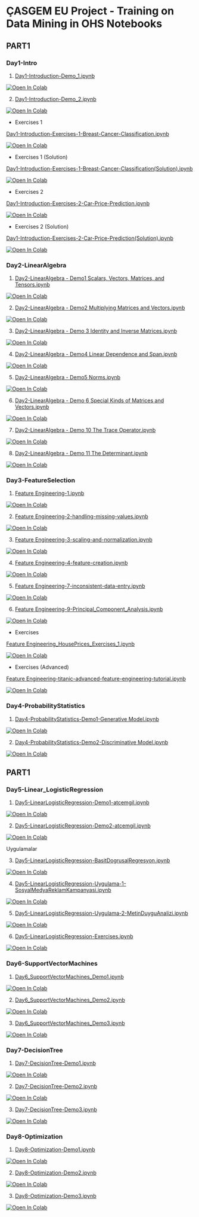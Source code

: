 # ÇASGEM EU Project - Training on Data Mining in OHS Notebooks

## PART1
### Day1-Intro
1. [Day1-Introduction-Demo_1.ipynb](https://colab.research.google.com/github/yapay-ogrenme/casgem-eu-project-training-on-data-mining/blob/main/PART1/Day1-Intro/notebooks/Day1-Introduction-Demo_1.ipynb)

[![Open In Colab](https://colab.research.google.com/assets/colab-badge.svg)](https://colab.research.google.com/github/yapay-ogrenme/casgem-eu-project-training-on-data-mining/blob/main/PART1/Day1-Intro/notebooks/Day1-Introduction-Demo_1.ipynb)

2. [Day1-Introduction-Demo_2.ipynb](https://colab.research.google.com/github/yapay-ogrenme/casgem-eu-project-training-on-data-mining/blob/main/PART1/Day1-Intro/notebooks/Day1-Introduction-Demo_2.ipynb)

[![Open In Colab](https://colab.research.google.com/assets/colab-badge.svg)](https://colab.research.google.com/github/yapay-ogrenme/casgem-eu-project-training-on-data-mining/blob/main/PART1/Day1-Intro/notebooks/Day1-Introduction-Demo_2.ipynb)


-  Exercises 1

[Day1-Introduction-Exercises-1-Breast-Cancer-Classification.ipynb](https://colab.research.google.com/github/yapay-ogrenme/casgem-eu-project-training-on-data-mining/blob/main/PART1/Day1-Intro/notebooks/Day1-Introduction-Exercises-1-Breast-Cancer-Classification.ipynb)

[![Open In Colab](https://colab.research.google.com/assets/colab-badge.svg)](https://colab.research.google.com/github/yapay-ogrenme/casgem-eu-project-training-on-data-mining/blob/main/PART1/Day1-Intro/notebooks/Day1-Introduction-Exercises-1-Breast-Cancer-Classification.ipynb)

-  Exercises 1 (Solution)

[Day1-Introduction-Exercises-1-Breast-Cancer-Classification(Solution).ipynb](https://colab.research.google.com/github/yapay-ogrenme/casgem-eu-project-training-on-data-mining/blob/main/PART1/Day1-Intro/notebooks/Day1-Introduction-Exercises-1-Breast-Cancer-Classification(Solution).ipynb)

[![Open In Colab](https://colab.research.google.com/assets/colab-badge.svg)](https://colab.research.google.com/github/yapay-ogrenme/casgem-eu-project-training-on-data-mining/blob/main/PART1/Day1-Intro/notebooks/Day1-Introduction-Exercises-1-Breast-Cancer-Classification(Solution).ipynb)


-  Exercises 2

[Day1-Introduction-Exercises-2-Car-Price-Prediction.ipynb](https://colab.research.google.com/github/yapay-ogrenme/casgem-eu-project-training-on-data-mining/blob/main/PART1/Day1-Intro/notebooks/Day1-Introduction-Exercises-2-Car-Price-Prediction.ipynb)

[![Open In Colab](https://colab.research.google.com/assets/colab-badge.svg)](https://colab.research.google.com/github/yapay-ogrenme/casgem-eu-project-training-on-data-mining/blob/main/PART1/Day1-Intro/notebooks/Day1-Introduction-Exercises-2-Car-Price-Prediction.ipynb)


-  Exercises 2 (Solution)

[Day1-Introduction-Exercises-2-Car-Price-Prediction(Solution).ipynb](https://colab.research.google.com/github/yapay-ogrenme/casgem-eu-project-training-on-data-mining/blob/main/PART1/Day1-Intro/notebooks/Day1-Introduction-Exercises-2-Car-Price-Prediction(Solution).ipynb)

[![Open In Colab](https://colab.research.google.com/assets/colab-badge.svg)](https://colab.research.google.com/github/yapay-ogrenme/casgem-eu-project-training-on-data-mining/blob/main/PART1/Day1-Intro/notebooks/Day1-Introduction-Exercises-2-Car-Price-Prediction(Solution).ipynb)



### Day2-LinearAlgebra
1. [Day2-LinearAlgebra - Demo1 Scalars, Vectors, Matrices, and Tensors.ipynb](https://colab.research.google.com/github/yapay-ogrenme/casgem-eu-project-training-on-data-mining/blob/main/PART1/Day2-LinearAlgebra/notebooks/Day2-LinearAlgebra%20-%2001%20Scalars,%20Vectors,%20Matrices%20and%20Tensors/Day2-LinearAlgebra%20-%20Demo1%20Scalars,%20Vectors,%20Matrices,%20and%20Tensors.ipynb)

[![Open In Colab](https://colab.research.google.com/assets/colab-badge.svg)](https://colab.research.google.com/github/yapay-ogrenme/casgem-eu-project-training-on-data-mining/blob/main/PART1/Day2-LinearAlgebra/notebooks/Day2-LinearAlgebra%20-%2001%20Scalars,%20Vectors,%20Matrices%20and%20Tensors/Day2-LinearAlgebra%20-%20Demo1%20Scalars,%20Vectors,%20Matrices,%20and%20Tensors.ipynb)

2. [Day2-LinearAlgebra - Demo2 Multiplying Matrices and Vectors.ipynb](https://colab.research.google.com/github/yapay-ogrenme/casgem-eu-project-training-on-data-mining/blob/main/PART1/Day2-LinearAlgebra/notebooks/Day2-LinearAlgebra%20-%2002%20Multiplying%20Matrices%20and%20Vectors/Day2-LinearAlgebra%20-%20Demo2%20Multiplying%20Matrices%20and%20Vectors.ipynb)

[![Open In Colab](https://colab.research.google.com/assets/colab-badge.svg)](https://colab.research.google.com/github/yapay-ogrenme/casgem-eu-project-training-on-data-mining/blob/main/PART1/Day2-LinearAlgebra/notebooks/Day2-LinearAlgebra%20-%2002%20Multiplying%20Matrices%20and%20Vectors/Day2-LinearAlgebra%20-%20Demo2%20Multiplying%20Matrices%20and%20Vectors.ipynb)

3. [Day2-LinearAlgebra - Demo 3 Identity and Inverse Matrices.ipynb](https://colab.research.google.com/github/yapay-ogrenme/casgem-eu-project-training-on-data-mining/blob/main/PART1/Day2-LinearAlgebra/notebooks/Day2-LinearAlgebra%20-%2003%20Identity%20and%20Inverse%20Matrices/Day2-LinearAlgebra%20-%20Demo%203%20Identity%20and%20Inverse%20Matrices.ipynb)

[![Open In Colab](https://colab.research.google.com/assets/colab-badge.svg)](https://colab.research.google.com/github/yapay-ogrenme/casgem-eu-project-training-on-data-mining/blob/main/PART1/Day2-LinearAlgebra/notebooks/Day2-LinearAlgebra%20-%2003%20Identity%20and%20Inverse%20Matrices/Day2-LinearAlgebra%20-%20Demo%203%20Identity%20and%20Inverse%20Matrices.ipynb)

4. [Day2-LinearAlgebra - Demo4 Linear Dependence and Span.ipynb](https://colab.research.google.com/github/yapay-ogrenme/casgem-eu-project-training-on-data-mining/blob/main/PART1/Day2-LinearAlgebra/notebooks/Day2-LinearAlgebra%20-%2004%20Linear%20Dependence%20and%20Span/Day2-LinearAlgebra%20-%20Demo4%20Linear%20Dependence%20and%20Span.ipynb)

[![Open In Colab](https://colab.research.google.com/assets/colab-badge.svg)](https://colab.research.google.com/github/yapay-ogrenme/casgem-eu-project-training-on-data-mining/blob/main/PART1/Day2-LinearAlgebra/notebooks/Day2-LinearAlgebra%20-%2004%20Linear%20Dependence%20and%20Span/Day2-LinearAlgebra%20-%20Demo4%20Linear%20Dependence%20and%20Span.ipynb)


5. [Day2-LinearAlgebra - Demo5 Norms.ipynb](https://colab.research.google.com/github/yapay-ogrenme/casgem-eu-project-training-on-data-mining/blob/main/PART1/Day2-LinearAlgebra/notebooks/Day2-LinearAlgebra%20-%2005%20Norms/Day2-LinearAlgebra%20-%20Demo5%20Norms.ipynb)

[![Open In Colab](https://colab.research.google.com/assets/colab-badge.svg)](https://colab.research.google.com/github/yapay-ogrenme/casgem-eu-project-training-on-data-mining/blob/main/PART1/Day2-LinearAlgebra/notebooks/Day2-LinearAlgebra%20-%2005%20Norms/Day2-LinearAlgebra%20-%20Demo5%20Norms.ipynb)


6. [Day2-LinearAlgebra - Demo 6 Special Kinds of Matrices and Vectors.ipynb](https://colab.research.google.com/github/yapay-ogrenme/casgem-eu-project-training-on-data-mining/blob/main/PART1/Day2-LinearAlgebra/notebooks/Day2-LinearAlgebra%20-%2006%20Special%20Kinds%20of%20Matrices%20and%20Vectors/Day2-LinearAlgebra%20-%20Demo%206%20Special%20Kinds%20of%20Matrices%20and%20Vectors.ipynb)

[![Open In Colab](https://colab.research.google.com/assets/colab-badge.svg)](https://colab.research.google.com/github/yapay-ogrenme/casgem-eu-project-training-on-data-mining/blob/main/PART1/Day2-LinearAlgebra/notebooks/Day2-LinearAlgebra%20-%2006%20Special%20Kinds%20of%20Matrices%20and%20Vectors/Day2-LinearAlgebra%20-%20Demo%206%20Special%20Kinds%20of%20Matrices%20and%20Vectors.ipynb)

7. [Day2-LinearAlgebra - Demo 10 The Trace Operator.ipynb](https://colab.research.google.com/github/yapay-ogrenme/casgem-eu-project-training-on-data-mining/blob/main/PART1/Day2-LinearAlgebra/notebooks/Day2-LinearAlgebra%20-%2010%20The%20Trace%20Operator/Day2-LinearAlgebra%20-%20Demo%2010%20The%20Trace%20Operator.ipynb)

[![Open In Colab](https://colab.research.google.com/assets/colab-badge.svg)](https://colab.research.google.com/github/yapay-ogrenme/casgem-eu-project-training-on-data-mining/blob/main/PART1/Day2-LinearAlgebra/notebooks/Day2-LinearAlgebra%20-%2010%20The%20Trace%20Operator/Day2-LinearAlgebra%20-%20Demo%2010%20The%20Trace%20Operator.ipynb)

8. [Day2-LinearAlgebra - Demo 11 The Determinant.ipynb](https://colab.research.google.com/github/yapay-ogrenme/casgem-eu-project-training-on-data-mining/blob/main/PART1/Day2-LinearAlgebra/notebooks/Day2-LinearAlgebra%20-%2011%20The%20Determinant/Day2-LinearAlgebra%20-%20Demo%2011%20The%20Determinant.ipynb)

[![Open In Colab](https://colab.research.google.com/assets/colab-badge.svg)](https://colab.research.google.com/github/yapay-ogrenme/casgem-eu-project-training-on-data-mining/blob/main/PART1/Day2-LinearAlgebra/notebooks/Day2-LinearAlgebra%20-%2011%20The%20Determinant/Day2-LinearAlgebra%20-%20Demo%2011%20The%20Determinant.ipynb)

### Day3-FeatureSelection

1. [Feature Engineering-1.ipynb](https://colab.research.google.com/github/yapay-ogrenme/casgem-eu-project-training-on-data-mining/blob/main/PART1/Day3-FeatureSelection/notebooks/Feature%20Engineering-1.ipynb)

[![Open In Colab](https://colab.research.google.com/assets/colab-badge.svg)](https://colab.research.google.com/github/yapay-ogrenme/casgem-eu-project-training-on-data-mining/blob/main/PART1/Day3-FeatureSelection/notebooks/Feature%20Engineering-1.ipynb)

2. [Feature Engineering-2-handling-missing-values.ipynb](https://colab.research.google.com/github/yapay-ogrenme/casgem-eu-project-training-on-data-mining/blob/main/PART1/Day3-FeatureSelection/notebooks/Feature%20Engineering-2-handling-missing-values.ipynb)

[![Open In Colab](https://colab.research.google.com/assets/colab-badge.svg)](https://colab.research.google.com/github/yapay-ogrenme/casgem-eu-project-training-on-data-mining/blob/main/PART1/Day3-FeatureSelection/notebooks/Feature%20Engineering-2-handling-missing-values.ipynb)

3. [Feature Engineering-3-scaling-and-normalization.ipynb](https://colab.research.google.com/github/yapay-ogrenme/casgem-eu-project-training-on-data-mining/blob/main/PART1/Day3-FeatureSelection/notebooks/Feature%20Engineering-3-scaling-and-normalization.ipynb)

[![Open In Colab](https://colab.research.google.com/assets/colab-badge.svg)](https://colab.research.google.com/github/yapay-ogrenme/casgem-eu-project-training-on-data-mining/blob/main/PART1/Day3-FeatureSelection/notebooks/Feature%20Engineering-3-scaling-and-normalization.ipynb)


4. [Feature Engineering-4-feature-creation.ipynb](https://colab.research.google.com/github/yapay-ogrenme/casgem-eu-project-training-on-data-mining/blob/main/PART1/Day3-FeatureSelection/notebooks/Feature%20Engineering-4-feature-creation.ipynb)

[![Open In Colab](https://colab.research.google.com/assets/colab-badge.svg)](https://colab.research.google.com/github/yapay-ogrenme/casgem-eu-project-training-on-data-mining/blob/main/PART1/Day3-FeatureSelection/notebooks/Feature%20Engineering-4-feature-creation.ipynb)

5. [Feature Engineering-7-inconsistent-data-entry.ipynb](https://colab.research.google.com/github/yapay-ogrenme/casgem-eu-project-training-on-data-mining/blob/main/PART1/Day3-FeatureSelection/notebooks/Feature%20Engineering-7-inconsistent-data-entry.ipynb)

[![Open In Colab](https://colab.research.google.com/assets/colab-badge.svg)](https://colab.research.google.com/github/yapay-ogrenme/casgem-eu-project-training-on-data-mining/blob/main/PART1/Day3-FeatureSelection/notebooks/Feature%20Engineering-7-inconsistent-data-entry.ipynb)

6. [Feature Engineering-9-Principal_Component_Analysis.ipynb](https://colab.research.google.com/github/yapay-ogrenme/casgem-eu-project-training-on-data-mining/blob/main/PART1/Day3-FeatureSelection/notebooks/Feature%20Engineering-9-Principal_Component_Analysis.ipynb)

[![Open In Colab](https://colab.research.google.com/assets/colab-badge.svg)](https://colab.research.google.com/github/yapay-ogrenme/casgem-eu-project-training-on-data-mining/blob/main/PART1/Day3-FeatureSelection/notebooks/Feature%20Engineering-9-Principal_Component_Analysis.ipynb)


- Exercises 

[Feature Engineering_HousePrices_Exercises_1.ipynb](https://colab.research.google.com/github/yapay-ogrenme/casgem-eu-project-training-on-data-mining/blob/main/PART1/Day3-FeatureSelection/notebooks/Feature%20Engineering_HousePrices_Exercises_1.ipynb)

[![Open In Colab](https://colab.research.google.com/assets/colab-badge.svg)](https://colab.research.google.com/github/yapay-ogrenme/casgem-eu-project-training-on-data-mining/blob/main/PART1/Day3-FeatureSelection/notebooks/Feature%20Engineering_HousePrices_Exercises_1.ipynb)


- Exercises (Advanced)

[Feature Engineering-titanic-advanced-feature-engineering-tutorial.ipynb](https://colab.research.google.com/github/yapay-ogrenme/casgem-eu-project-training-on-data-mining/blob/main/PART1/Day3-FeatureSelection/notebooks/Feature%20Engineering-titanic-advanced-feature-engineering-tutorial.ipynb)

[![Open In Colab](https://colab.research.google.com/assets/colab-badge.svg)](https://colab.research.google.com/github/yapay-ogrenme/casgem-eu-project-training-on-data-mining/blob/main/PART1/Day3-FeatureSelection/notebooks/Feature%20Engineering-titanic-advanced-feature-engineering-tutorial.ipynb)

### Day4-ProbabilityStatistics

1. [Day4-ProbabilityStatistics-Demo1-Generative Model.ipynb](https://colab.research.google.com/github/yapay-ogrenme/casgem-eu-project-training-on-data-mining/blob/main/PART1/Day4-ProbabilityStatistics/notebooks/Day4_ProbabilityStatistics_Demo1_Generative_Model.ipynb)

[![Open In Colab](https://colab.research.google.com/assets/colab-badge.svg)](https://colab.research.google.com/github/yapay-ogrenme/casgem-eu-project-training-on-data-mining/blob/main/PART1/Day4-ProbabilityStatistics/notebooks/Day4_ProbabilityStatistics_Demo1_Generative_Model.ipynb)

2. [Day4-ProbabilityStatistics-Demo2-Discriminative Model.ipynb](https://colab.research.google.com/github/yapay-ogrenme/casgem-eu-project-training-on-data-mining/blob/main/PART1/Day4-ProbabilityStatistics/notebooks/Day4-ProbabilityStatistics-Demo2-Discriminative%20Model.ipynb)

[![Open In Colab](https://colab.research.google.com/assets/colab-badge.svg)](https://colab.research.google.com/github/yapay-ogrenme/casgem-eu-project-training-on-data-mining/blob/main/PART1/Day4-ProbabilityStatistics/notebooks/Day4-ProbabilityStatistics-Demo2-Discriminative%20Model.ipynb)


## PART1
### Day5-Linear_LogisticRegression

1. [Day5-LinearLogisticRegression-Demo1-atcemgil.ipynb](https://colab.research.google.com/github/yapay-ogrenme/casgem-eu-project-training-on-data-mining/blob/main/PART1/Day5-Linear_LogisticRegression/notebooks/Day5-LinearLogisticRegression-Demo1-atcemgil.ipynb)

[![Open In Colab](https://colab.research.google.com/assets/colab-badge.svg)](https://colab.research.google.com/github/yapay-ogrenme/casgem-eu-project-training-on-data-mining/blob/main/PART1/Day5-Linear_LogisticRegression/notebooks/Day5-LinearLogisticRegression-Demo1-atcemgil.ipynb)

2. [Day5-LinearLogisticRegression-Demo2-atcemgil.ipynb](https://colab.research.google.com/github/yapay-ogrenme/casgem-eu-project-training-on-data-mining/blob/main/PART1/Day5-Linear_LogisticRegression/notebooks/Day5-LinearLogisticRegression-Demo2-atcemgil.ipynb)

[![Open In Colab](https://colab.research.google.com/assets/colab-badge.svg)](https://colab.research.google.com/github/yapay-ogrenme/casgem-eu-project-training-on-data-mining/blob/main/PART1/Day5-Linear_LogisticRegression/notebooks/Day5-LinearLogisticRegression-Demo2-atcemgil.ipynb)


Uygulamalar


3. [Day5-LinearLogisticRegression-BasitDogrusalRegresyon.ipynb](https://colab.research.google.com/github/yapay-ogrenme/casgem-eu-project-training-on-data-mining/blob/main/PART1/Day5-Linear_LogisticRegression/notebooks/Day5-LinearLogisticRegression-BasitDogrusalRegresyon.ipynb)

[![Open In Colab](https://colab.research.google.com/assets/colab-badge.svg)](https://colab.research.google.com/github/yapay-ogrenme/casgem-eu-project-training-on-data-mining/blob/main/PART1/Day5-Linear_LogisticRegression/notebooks/Day5-LinearLogisticRegression-BasitDogrusalRegresyon.ipynb)


4. [Day5-LinearLogisticRegression-Uygulama-1-SosyalMedyaReklamKampanyasi.ipynb](https://colab.research.google.com/github/yapay-ogrenme/casgem-eu-project-training-on-data-mining/blob/main/PART1/Day5-Linear_LogisticRegression/notebooks/Day5-LinearLogisticRegression-Uygulama-1-SosyalMedyaReklamKampanyasi.ipynb)

[![Open In Colab](https://colab.research.google.com/assets/colab-badge.svg)](https://colab.research.google.com/github/yapay-ogrenme/casgem-eu-project-training-on-data-mining/blob/main/PART1/Day5-Linear_LogisticRegression/notebooks/Day5-LinearLogisticRegression-Uygulama-1-SosyalMedyaReklamKampanyasi.ipynb)

5. [Day5-LinearLogisticRegression-Uygulama-2-MetinDuyguAnalizi.ipynb](https://colab.research.google.com/github/yapay-ogrenme/casgem-eu-project-training-on-data-mining/blob/main/PART1/Day5-Linear_LogisticRegression/notebooks/Day5-LinearLogisticRegression-Uygulama-2-MetinDuyguAnalizi.ipynb)

[![Open In Colab](https://colab.research.google.com/assets/colab-badge.svg)](https://colab.research.google.com/github/yapay-ogrenme/casgem-eu-project-training-on-data-mining/blob/main/PART1/Day5-Linear_LogisticRegression/notebooks/Day5-LinearLogisticRegression-Uygulama-2-MetinDuyguAnalizi.ipynb)

6. [Day5-LinearLogisticRegression-Exercises.ipynb](https://colab.research.google.com/github/yapay-ogrenme/casgem-eu-project-training-on-data-mining/blob/main/PART1/Day5-Linear_LogisticRegression/notebooks/Day5-LinearLogisticRegression-Exercises.ipynb)

[![Open In Colab](https://colab.research.google.com/assets/colab-badge.svg)](https://colab.research.google.com/github/yapay-ogrenme/casgem-eu-project-training-on-data-mining/blob/main/PART1/Day5-Linear_LogisticRegression/notebooks/Day5-LinearLogisticRegression-Exercises.ipynb)



### Day6-SupportVectorMachines

1. [Day6_SupportVectorMachines_Demo1.ipynb](https://colab.research.google.com/github/yapay-ogrenme/casgem-eu-project-training-on-data-mining/blob/main/PART1/Day6-SupportVectorMachines/notebooks/Day6_SupportVectorMachines_Demo1.ipynb)

[![Open In Colab](https://colab.research.google.com/assets/colab-badge.svg)](https://colab.research.google.com/github/yapay-ogrenme/casgem-eu-project-training-on-data-mining/blob/main/PART1/Day6-SupportVectorMachines/notebooks/Day6_SupportVectorMachines_Demo1.ipynb)

2. [Day6_SupportVectorMachines_Demo2.ipynb](https://colab.research.google.com/github/yapay-ogrenme/casgem-eu-project-training-on-data-mining/blob/main/PART1/Day6-SupportVectorMachines/notebooks/Day6_SupportVectorMachines_Demo2.ipynb)

[![Open In Colab](https://colab.research.google.com/assets/colab-badge.svg)](https://colab.research.google.com/github/yapay-ogrenme/casgem-eu-project-training-on-data-mining/blob/main/PART1/Day6-SupportVectorMachines/notebooks/Day6_SupportVectorMachines_Demo2.ipynb)


3. [Day6_SupportVectorMachines_Demo3.ipynb](https://colab.research.google.com/github/yapay-ogrenme/casgem-eu-project-training-on-data-mining/blob/main/PART1/Day6-SupportVectorMachines/notebooks/Day6_SupportVectorMachines_Demo3.ipynb)

[![Open In Colab](https://colab.research.google.com/assets/colab-badge.svg)](https://colab.research.google.com/github/yapay-ogrenme/casgem-eu-project-training-on-data-mining/blob/main/PART1/Day6-SupportVectorMachines/notebooks/Day6_SupportVectorMachines_Demo3.ipynb)


### Day7-DecisionTree

1. [Day7-DecisionTree-Demo1.ipynb](https://colab.research.google.com/github/yapay-ogrenme/casgem-eu-project-training-on-data-mining/blob/main/PART1/Day7-DecisionTree/notebooks/Day7-DecisionTree-Demo1.ipynb)

[![Open In Colab](https://colab.research.google.com/assets/colab-badge.svg)](https://colab.research.google.com/github/yapay-ogrenme/casgem-eu-project-training-on-data-mining/blob/main/PART1/Day7-DecisionTree/notebooks/Day7-DecisionTree-Demo1.ipynb)

2. [Day7-DecisionTree-Demo2.ipynb](https://colab.research.google.com/github/yapay-ogrenme/casgem-eu-project-training-on-data-mining/blob/main/PART1/Day7-DecisionTree/notebooks/Day7-DecisionTree-Demo2.ipynb)

[![Open In Colab](https://colab.research.google.com/assets/colab-badge.svg)](https://colab.research.google.com/github/yapay-ogrenme/casgem-eu-project-training-on-data-mining/blob/main/PART1/Day7-DecisionTree/notebooks/Day7-DecisionTree-Demo2.ipynb)

3. [Day7-DecisionTree-Demo3.ipynb](https://colab.research.google.com/github/yapay-ogrenme/casgem-eu-project-training-on-data-mining/blob/main/PART1/Day7-DecisionTree/notebooks/Day7-DecisionTree-Demo3.ipynb)

[![Open In Colab](https://colab.research.google.com/assets/colab-badge.svg)](https://colab.research.google.com/github/yapay-ogrenme/casgem-eu-project-training-on-data-mining/blob/main/PART1/Day7-DecisionTree/notebooks/Day7-DecisionTree-Demo3.ipynb)


### Day8-Optimization

1. [Day8-Optimization-Demo1.ipynb](https://colab.research.google.com/github/yapay-ogrenme/casgem-eu-project-training-on-data-mining/blob/main/PART1/Day8-Optimization/notebooks/Day8-Optimization-Demo1.ipynb)

[![Open In Colab](https://colab.research.google.com/assets/colab-badge.svg)](https://colab.research.google.com/github/yapay-ogrenme/casgem-eu-project-training-on-data-mining/blob/main/PART1/Day8-Optimization/notebooks/Day8-Optimization-Demo1.ipynb)

2. [Day8-Optimization-Demo2.ipynb](https://colab.research.google.com/github/yapay-ogrenme/casgem-eu-project-training-on-data-mining/blob/main/PART1/Day8-Optimization/notebooks/Day8-Optimization-Demo2.ipynb)

[![Open In Colab](https://colab.research.google.com/assets/colab-badge.svg)](https://colab.research.google.com/github/yapay-ogrenme/casgem-eu-project-training-on-data-mining/blob/main/PART1/Day8-Optimization/notebooks/Day8-Optimization-Demo2.ipynb)

3. [Day8-Optimization-Demo3.ipynb](https://colab.research.google.com/github/yapay-ogrenme/casgem-eu-project-training-on-data-mining/blob/main/PART1/Day8-Optimization/notebooks/Day8-Optimization-Demo3.ipynb)

[![Open In Colab](https://colab.research.google.com/assets/colab-badge.svg)](https://colab.research.google.com/github/yapay-ogrenme/casgem-eu-project-training-on-data-mining/blob/main/PART1/Day8-Optimization/notebooks/Day8-Optimization-Demo3.ipynb)
